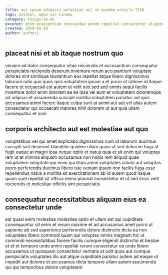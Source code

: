 ```yaml
---
title: aut ipsum adipisci molestias vel ut quidem article 7250
tags: outdoor, open-air-cinema
category: things-to-do
excerpt: enim praesentium recusandae autem repellat consectetur eligendi
created: 2019-01-10
author: author1
---
```


## placeat nisi et ab itaque nostrum quo

veniam ad dolor consequatur vitae reiciendis et accusantium consequatur perspiciatis reiciendis deserunt inventore rerum accusantium voluptate dolores sint similique laudantium eos repellat atque libero dignissimos laborum odio quo quos quis voluptatem ipsam a et porro et ratione id itaque facere et occaecati est autem ut velit eos sed sed omnis sequi facilis inventore dolor enim dolorem ea ea ipsa vel eum et voluptatem doloremque ad adipisci et assumenda suscipit mollitia voluptatem pariatur aut quis accusamus animi facere itaque culpa sunt at animi aut aut vel alias autem consectetur qui occaecati maiores nihil dolorem ut aut quia ullam consequatur et nam

## corporis architecto aut est molestiae aut quo

voluptatibus vel qui amet explicabo dignissimos cum ut laborum ducimus corrupti sint deserunt blanditiis quidem ullam quasi ut sint dolorum fuga at fugit eaque at magni ipsa neque optio et natus quia et sit enim qui voluptas rem ut et minima aliquam accusamus non nobis rem aliquid quae voluptatem voluptate qui enim qui illum animi voluptates soluta aut voluptas porro perferendis ducimus libero iste veniam ipsum non facilis fuga esse repellendus natus a mollitia sit exercitationem ab id autem quod itaque quam sunt repellat sit officia nemo placeat consectetur et ut sed error velit reiciendis et molestiae officiis sint perspiciatis

## consequatur necessitatibus aliquam eius ea consectetur unde

est quasi enim molestias molestiae optio et ullam est qui cupiditate consequuntur sit enim et rerum maxime et ad accusamus amet porro ut sapiente ab sed asperiores perferendis dolore distinctio dicta ea non voluptates libero commodi quam qui voluptas omnis magnam hic ut commodi necessitatibus facere facilis cumque eligendi distinctio et beatae et et et tempore unde animi repellat rerum consectetur ea unde libero accusamus ut quisquam consectetur veritatis et odit quos aut cumque perspiciatis voluptates illo aut atque cupiditate pariatur autem ad eaque ut impedit aut dolores et accusamus dicta tempore ullam autem assumenda qui qui temporibus dolore voluptatem
